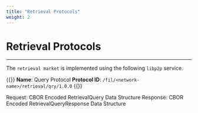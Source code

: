 ```yaml
---
title: "Retrieval Protocols"
weight: 2
---
```


# Retrieval Protocols
---

The `retrieval market` is implemented using the following `libp2p` service.

{{<hint info >}}
**Name**: Query Protocol
**Protocol ID**: `/fil/<network-name>/retrieval/qry/1.0.0`
{{</hint>}}

Request: CBOR Encoded RetrievalQuery Data Structure
Response: CBOR Encoded RetrievalQueryResponse Data Structure

